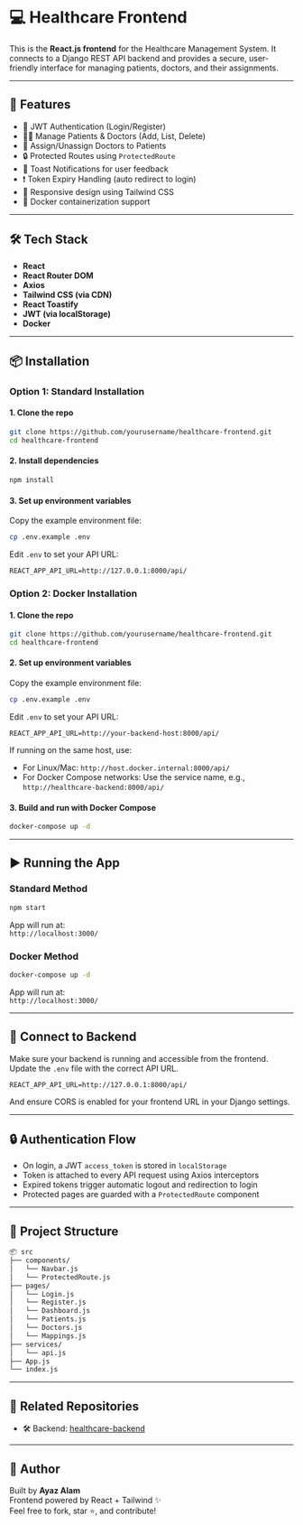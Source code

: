 # 💻 Healthcare Frontend

This is the **React.js frontend** for the Healthcare Management System. It connects to a Django REST API backend and provides a secure, user-friendly interface for managing patients, doctors, and their assignments.

---

## 🚀 Features

- 🔐 JWT Authentication (Login/Register)
- 🧑‍⚕️ Manage Patients & Doctors (Add, List, Delete)
- 🔁 Assign/Unassign Doctors to Patients
- 🔒 Protected Routes using `ProtectedRoute`
- 🍞 Toast Notifications for user feedback
- ❗ Token Expiry Handling (auto redirect to login)
- 🎨 Responsive design using Tailwind CSS
- 🐳 Docker containerization support

---

## 🛠️ Tech Stack

- **React**
- **React Router DOM**
- **Axios**
- **Tailwind CSS (via CDN)**
- **React Toastify**
- **JWT (via localStorage)**
- **Docker**

---

## 📦 Installation

### Option 1: Standard Installation

#### 1. Clone the repo

```bash
git clone https://github.com/yourusername/healthcare-frontend.git
cd healthcare-frontend
```

#### 2. Install dependencies

```bash
npm install
```

#### 3. Set up environment variables

Copy the example environment file:

```bash
cp .env.example .env
```

Edit `.env` to set your API URL:

```
REACT_APP_API_URL=http://127.0.0.1:8000/api/
```

### Option 2: Docker Installation

#### 1. Clone the repo

```bash
git clone https://github.com/yourusername/healthcare-frontend.git
cd healthcare-frontend
```

#### 2. Set up environment variables

Copy the example environment file:

```bash
cp .env.example .env
```

Edit `.env` to set your API URL:

```
REACT_APP_API_URL=http://your-backend-host:8000/api/
```

If running on the same host, use:
- For Linux/Mac: `http://host.docker.internal:8000/api/`
- For Docker Compose networks: Use the service name, e.g., `http://healthcare-backend:8000/api/`

#### 3. Build and run with Docker Compose

```bash
docker-compose up -d
```

---

## ▶️ Running the App

### Standard Method

```bash
npm start
```

App will run at:  
`http://localhost:3000/`

### Docker Method

```bash
docker-compose up -d
```

App will run at:  
`http://localhost:3000/`

---

## 🔗 Connect to Backend

Make sure your backend is running and accessible from the frontend. Update the `.env` file with the correct API URL.

```env
REACT_APP_API_URL=http://127.0.0.1:8000/api/
```

And ensure CORS is enabled for your frontend URL in your Django settings.

---

## 🔒 Authentication Flow

- On login, a JWT `access_token` is stored in `localStorage`
- Token is attached to every API request using Axios interceptors
- Expired tokens trigger automatic logout and redirection to login
- Protected pages are guarded with a `ProtectedRoute` component

---

## 📂 Project Structure

```bash
📦 src
├── components/
│   └── Navbar.js
│   └── ProtectedRoute.js
├── pages/
│   └── Login.js
│   └── Register.js
│   └── Dashboard.js
│   └── Patients.js
│   └── Doctors.js
│   └── Mappings.js
├── services/
│   └── api.js
├── App.js
└── index.js
```

---

## 🔗 Related Repositories

- 🛠️ Backend: [healthcare-backend](https://github.com/alamayaz/healthcare-backend)

---

## 🙌 Author

Built by **Ayaz Alam**  
Frontend powered by React + Tailwind ✨  
Feel free to fork, star ⭐, and contribute!
